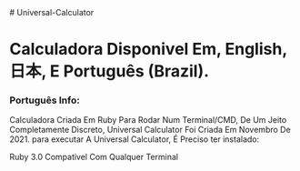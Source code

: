 <html>
# Universal-Calculator
<body background-image url: https://images.wallpapersden.com/image/download/beautiful-hd-mountain_bG1raWWUmZqaraWkpJRmaWVlrW5lZQ.jpg><h1 align:"center">Calculadora Disponivel Em, English, 日本, E Português (Brazil).</h1><p>
  <h3>Português Info:</h3>
  Calculadora Criada Em Ruby Para Rodar Num Terminal/CMD, De Um Jeito Completamente Discreto, Universal Calculator Foi Criada Em Novembro De 2021.
  para executar A Universal Calculator, É Preciso ter instalado:
  
  <n>Ruby 3.0
     Compativel Com Qualquer Terminal
     </n>
  </body> 
  </html>
